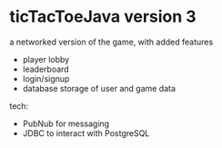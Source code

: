 # ticTacToeJava version 3

a networked version of the game, with added features
- player lobby 
- leaderboard 
- login/signup
- database storage of user and game data

tech:
- PubNub for messaging
- JDBC to interact with PostgreSQL 
